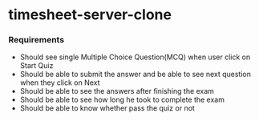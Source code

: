 # timesheet-server-clone


### Requirements

- Should see single Multiple Choice Question(MCQ) when user click on Start Quiz 
- Should be able to submit the answer and be able to see next question when they click on Next
- Should be able to see the answers after finishing the exam
- Should be able to see how long he took to complete the exam
- Should be able to know whether pass the quiz or not